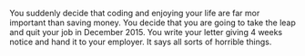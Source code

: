 You suddenly decide that coding and enjoying your life are far mor important than saving money. 
You decide that you are going to take the leap and quit your job in December 2015. 
You write your letter giving 4 weeks notice and hand it to your employer. It says
all sorts of horrible things.
